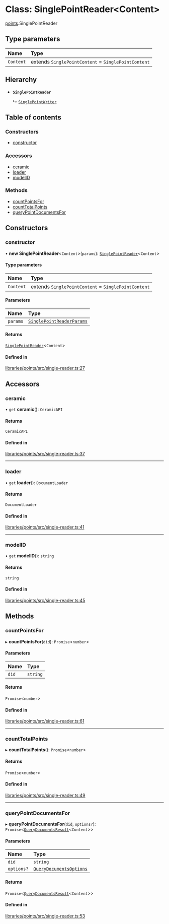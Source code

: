 # Class: SinglePointReader\<Content\>

[points](../modules/points.md).SinglePointReader

## Type parameters

| Name | Type |
| :------ | :------ |
| `Content` | extends `SinglePointContent` = `SinglePointContent` |

## Hierarchy

- **`SinglePointReader`**

  ↳ [`SinglePointWriter`](points.SinglePointWriter.md)

## Table of contents

### Constructors

- [constructor](points.SinglePointReader.md#constructor)

### Accessors

- [ceramic](points.SinglePointReader.md#ceramic)
- [loader](points.SinglePointReader.md#loader)
- [modelID](points.SinglePointReader.md#modelid)

### Methods

- [countPointsFor](points.SinglePointReader.md#countpointsfor)
- [countTotalPoints](points.SinglePointReader.md#counttotalpoints)
- [queryPointDocumentsFor](points.SinglePointReader.md#querypointdocumentsfor)

## Constructors

### constructor

• **new SinglePointReader**\<`Content`\>(`params`): [`SinglePointReader`](points.SinglePointReader.md)\<`Content`\>

#### Type parameters

| Name | Type |
| :------ | :------ |
| `Content` | extends `SinglePointContent` = `SinglePointContent` |

#### Parameters

| Name | Type |
| :------ | :------ |
| `params` | [`SinglePointReaderParams`](../modules/points.md#singlepointreaderparams) |

#### Returns

[`SinglePointReader`](points.SinglePointReader.md)\<`Content`\>

#### Defined in

[libraries/points/src/single-reader.ts:27](https://github.com/ceramicstudio/solutions-sdk/blob/996989c557810301e582e300ab7215628488db96/libraries/points/src/single-reader.ts#L27)

## Accessors

### ceramic

• `get` **ceramic**(): `CeramicAPI`

#### Returns

`CeramicAPI`

#### Defined in

[libraries/points/src/single-reader.ts:37](https://github.com/ceramicstudio/solutions-sdk/blob/996989c557810301e582e300ab7215628488db96/libraries/points/src/single-reader.ts#L37)

___

### loader

• `get` **loader**(): `DocumentLoader`

#### Returns

`DocumentLoader`

#### Defined in

[libraries/points/src/single-reader.ts:41](https://github.com/ceramicstudio/solutions-sdk/blob/996989c557810301e582e300ab7215628488db96/libraries/points/src/single-reader.ts#L41)

___

### modelID

• `get` **modelID**(): `string`

#### Returns

`string`

#### Defined in

[libraries/points/src/single-reader.ts:45](https://github.com/ceramicstudio/solutions-sdk/blob/996989c557810301e582e300ab7215628488db96/libraries/points/src/single-reader.ts#L45)

## Methods

### countPointsFor

▸ **countPointsFor**(`did`): `Promise`\<`number`\>

#### Parameters

| Name | Type |
| :------ | :------ |
| `did` | `string` |

#### Returns

`Promise`\<`number`\>

#### Defined in

[libraries/points/src/single-reader.ts:61](https://github.com/ceramicstudio/solutions-sdk/blob/996989c557810301e582e300ab7215628488db96/libraries/points/src/single-reader.ts#L61)

___

### countTotalPoints

▸ **countTotalPoints**(): `Promise`\<`number`\>

#### Returns

`Promise`\<`number`\>

#### Defined in

[libraries/points/src/single-reader.ts:49](https://github.com/ceramicstudio/solutions-sdk/blob/996989c557810301e582e300ab7215628488db96/libraries/points/src/single-reader.ts#L49)

___

### queryPointDocumentsFor

▸ **queryPointDocumentsFor**(`did`, `options?`): `Promise`\<[`QueryDocumentsResult`](../modules/points.md#querydocumentsresult)\<`Content`\>\>

#### Parameters

| Name | Type |
| :------ | :------ |
| `did` | `string` |
| `options?` | [`QueryDocumentsOptions`](../modules/points.md#querydocumentsoptions) |

#### Returns

`Promise`\<[`QueryDocumentsResult`](../modules/points.md#querydocumentsresult)\<`Content`\>\>

#### Defined in

[libraries/points/src/single-reader.ts:53](https://github.com/ceramicstudio/solutions-sdk/blob/996989c557810301e582e300ab7215628488db96/libraries/points/src/single-reader.ts#L53)
